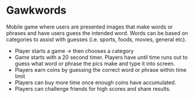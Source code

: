 # Gawkwords
Mobile game where users are presented images that make words or phrases and have users guess the intended word. Words can be based on categories to assist with guesses (i.e. sports, foods, movies, general etc).

- Player starts a game -> then chooses a category
- Game starts with a 20 second timer. Players have until time runs out to guess what word or phrase the pics make and type it into screen.
- Players earn coins by guessing the correct word or phrase within time limit
- Players can buy more time once enough coins have accumulated.
- Players can challenge friends for high scores and share results.
